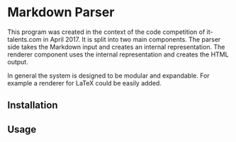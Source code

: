 # Markdown Parser

This program was created in the context of the code competition of it-talents.com in 
April 2017. It is split into two main components. The parser side takes the Markdown
input and creates an internal representation. The renderer component uses the internal
representation and creates the HTML output. 

In general the system is designed to be modular and expandable. For example a renderer
for LaTeX could be easily added.

## Installation

## Usage

